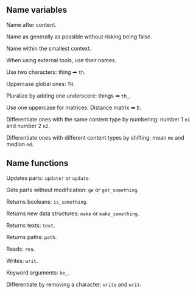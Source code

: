 ## Name variables

Name after content.

Name as generally as possible without risking being false.

Name within the smallest context.

When using external tools, use their names.

Use two characters: thing ➡ `th`.

Uppercase global ones: `TH`.

Pluralize by adding one underscore: things ➡ `th_`.

Use one uppercase for matrices: Distance matrix ➡ `D`.

Differentiate ones with the same content type by numbering: number 1 `n1` and number 2 `n2`.

Differentiate ones with different content types by shifting: mean `me` and median `ed`.

## Name functions

Updates parts: `update!` or `update`.

Gets parts without modification: `ge` or `get_something`.

Returns booleans: `is_something`.

Returns new data structures: `make` or `make_something`.

Returns texts: `text`.

Returns paths: `path`.

Reads: `rea`.

Writes: `writ`.

Keyword arguments: `ke_`.

Differentiate by removing a character: `write` and `writ`.
